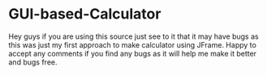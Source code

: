 # GUI-based-Calculator
Hey guys if you are using this source just see to it that it may have bugs as this was just my first approach to make calculator using JFrame.
Happy to accept any comments if you find any bugs as it will help me make it better and bugs free.
